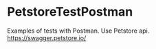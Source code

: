 # PetstoreTestPostman
Examples of tests with Postman. Use Petstore api. https://swagger.petstore.io/
